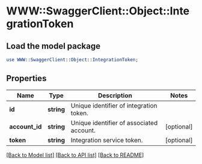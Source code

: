 # WWW::SwaggerClient::Object::IntegrationToken

## Load the model package
```perl
use WWW::SwaggerClient::Object::IntegrationToken;
```

## Properties
Name | Type | Description | Notes
------------ | ------------- | ------------- | -------------
**id** | **string** | Unique identifier of integration token. | 
**account_id** | **string** | Unique identifier of associated account. | [optional] 
**token** | **string** | Integration service token. | [optional] 

[[Back to Model list]](../README.md#documentation-for-models) [[Back to API list]](../README.md#documentation-for-api-endpoints) [[Back to README]](../README.md)


